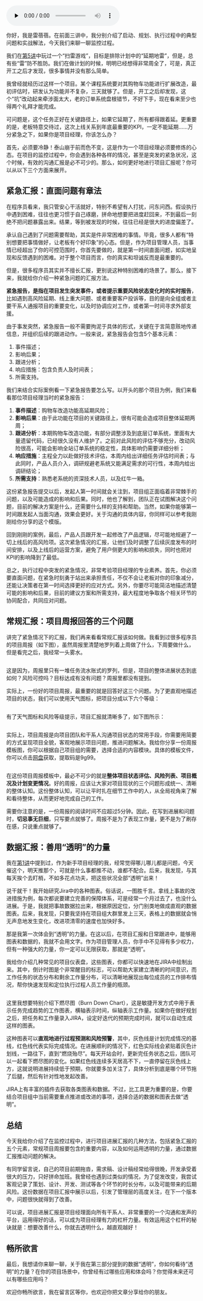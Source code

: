 <audio id="audio" title="07 | 监控：进展“巧”汇报，学会用数据说话" controls="" preload="none"><source id="mp3" src="https://static001.geekbang.org/resource/audio/28/ca/28668774c7955e7f2b41f7149b56a0ca.mp3"></audio>

你好，我是雷蓓蓓。在前面三讲中，我分别介绍了启动、规划、执行过程中的典型问题和实战解法，今天我们来聊一聊监控过程。

我们在[第5讲](https://time.geekbang.org/column/article/162272)中玩过一个“扫雷游戏”，目标是排除计划中的“延期地雷”，但是，总有些“雷”防不胜防。我们在做计划的时候，明明已经想得非常周全了，可是，真正开工之后才发现，很多事情并没有那么简单。

我曾经就经历过这样一个项目。某个课程系统要对其购物车功能进行扩展改造，最初评估时，研发认为功能并不复杂，三天就够了。但是，开工之后却发现，这个“坑”改动起来牵涉面太大，老的订单系统盘根错节，不好下手，现在看来至少也得两个礼拜才能完成。

可问题是，这个任务正好在关键路径上，如果它延期了，所有都得跟着延。更重要的是，老板特意交待过，这次上线关系到年底最重要的KPI，一定不能延期……万分紧急之下，如果你是项目经理，你该怎么办？

首先，必须要冷静！泰山崩于前而色不变，这是作为一个项目经理必须要修炼的心态。在项目的监控过程中，你会遇到各种各样的情况，甚至是突发的紧急状况，这个时候，有效的沟通汇报是必不可少的。那么，如何更好地进行项目汇报呢？你可以从以下三个方面来展开。

## 紧急汇报：直面问题有章法

在程序员看来，我只管安心干活就好，特别不希望有人打扰，问东问西。假设执行中遇到困难，往往也更习惯于自己琢磨，拼命地想要把进度赶回来，不到最后一刻绝不把问题暴露出来。结果，等到被发现的时候，往往已经是很大的进度偏差了。

承认自己遇到了问题需要帮助，其实是件非常困难的事情。毕竟，很多人都有“特别想要把事情做好，让老板有个好印象”的心态。但是，作为项目管理人员，当事情已经超出了你的可控范围时，你首先要做的，就是第一时间直面问题，如实地呈现和反馈遇到的困难。对于整个项目而言，你的真实和坦诚反而是最重要的。

但是，很多程序员其实并不擅长汇报，更别说这种特别困难的场景了。那么，接下来，我就给你介绍一种紧急问题的汇报方法。

**紧急报告，是指在项目发生突发事件，或者提示重要风险状态变化时的实时报告**，比如遇到高风险延期、线上重大问题、或者重要客户投诉等，目的是向全组或者主要干系人通报项目的重要变化，以及时协调应对工作，或者第一时间寻求外部支援。

由于事发突然，紧急报告一般不需要拘泥于具体的形式，关键在于言简意赅地传递信息，并组织后续的跟进动作。一般来说，紧急报告会包含5个基本元素：

1. 事件描述；
1. 影响后果；
1. 跟进分析；
1. 响应措施：包含负责人及时间表；
1. 所需支持。

我们来结合实际案例看一下紧急报告要怎么写。以开头的那个项目为例，我们来看看那位项目经理当时的紧急报告：

1. **事件描述**：购物车改造功能高延期风险；
1. **影响后果**：由于此功能在项目的关键路径上，很有可能会造成项目整体延期两周；
1. **跟进分析**：本期购物车改造功能，有部分调整涉及到底层订单系统，里面有大量遗留代码，已经很久没有人维护了。之前对此风险的评估不够充分，改动风险很高，可能会影响全站订单系统的稳定性，具体影响仍需要详细分析；
1. **响应措施**：主程全力以赴做好技术评估，本周内给出详细任务评估时间表；与此同时，产品人员介入，调研规避老系统又能满足需求的可行性，本周内给出调研结论；
1. **所需支持**：熟悉老系统的资深技术人员，以及红牛一箱。

这份紧急报告提交以后，发起人第一时间就会关注到，项目组正面临着非常棘手的问题，以及可能造成的影响和后果。同时，他也了解到，团队正在试图解决这个问题，目前的解决方案是什么，还需要什么样的支持和帮助。当然，如果你能够第一时间跟发起人当面沟通，效果会更好。关于沟通的具体内容，你同样可以参考我刚刚给你分享的这个模版。

回到刚刚的案例，最后，产品人员跟开发一起修改了产品逻辑，尽可能地规避了一切上线后的高风险项。这次紧急情况的汇报，让他们及时调整了后续灰度发布的时间安排，以及上线后的运营方案，避免了用户侧更大的影响和损失，同时也把对KPI的影响降到了最低。

总之，执行过程中突发的紧急情况，非常考验项目经理的专业素养。首先，你必须要直面问题，在紧急时刻勇于站出来承担责任，不仅不会让老板对你的印象减分，还能让决策者在第一时间选择更好的应对方式。另外，你要尽可能简洁地描述清楚可能的影响和后果，目前的建议方案和所需支持，最大程度地争取各个相关环节的协同配合，共同应对问题。

## 常规汇报：项目周报回答的三个问题

讲完了紧急情况下的汇报，我们再来看看常规汇报该如何做。我看到过很多程序员的项目周报（如下图），虽然周报里清楚地罗列着上周做了什么，下周要做什么，但是看完之后，我经常一头雾水。

<img src="https://static001.geekbang.org/resource/image/34/25/3425cbeb115af894f304407fd6875725.jpg" alt="">

这是因为，周报里只有一堆任务流水账式的罗列，但是，项目的整体进展状态到底如何？风险可控吗？目标达成有没有问题？周报里都没有提到。

实际上，一份好的项目周报，最重要的就是回答好这三个问题。为了更直观地描述项目的状态，我们可以使用天气图标，把项目分成以下六个等级：

<img src="https://static001.geekbang.org/resource/image/80/b2/80faf251e2f15402ae07ee6fbc7441b2.jpg" alt="">

有了天气图标和风险等级提示，项目汇报就清晰多了，如下图所示：

<img src="https://static001.geekbang.org/resource/image/51/98/5187a948817865fc2eba4bab1f4f2698.png" alt="">

实际上，项目周报是向项目团队和干系人沟通项目状态的常用手段，你需要用简要的方式呈现项目全貌，客观地展示项目问题，推进问题解决。我给你分享一份周报模板图，你可以根据自己项目组的需要，选择合适的内容模块。具体的模板文件，你可以点击[网盘](https://pan.baidu.com/s/16BJ3qcx_gTMLo7cUSE28tA)获取，提取码是9g99。

<img src="https://static001.geekbang.org/resource/image/1c/ee/1cf7a1592dfe56d4160494201d71efee.jpg" alt="">

在这份项目周报模板中，最必不可少的就是**整体项目状态评估、风险列表、项目概况及计划变更情况**。好的周报，应该让大家对项目现状的三个问题形成统一、清晰的整体认知。这份整体认知，可以让平时扎在细节工作中的人，从全局视角来了解和看待整体，从而更好地完成自己的工作。

需要你注意的是，一份周报的阅读时间不应超过5分钟。因此，在写到进展和问题时，**切忌事无巨细**，只写要点就够了。周报不是为了表现工作量，更不是为了刷存在感，只说重点就够了。

## 数据汇报：善用“透明”的力量

我在[第1讲](https://time.geekbang.org/column/article/156858)中提到过，作为新手项目经理的我，经常觉得哪儿哪儿都是问题，今天催这个，明天推那个，可就是什么事都推不动，谁都不配合。后来，我发现，与其每天挨个去盯梢，不如多花点功夫，把这些状况全部“透明”出来！

说干就干！我开始研究Jira中的各种图表。俗话说，一图胜千言。拿线上事故的改进措施为例，每次都说要建立完善的保障体系，可是经常一个月过去了，也没什么进展。于是，我就把事故数据拉出来，根据原因定位，分门别类地做成直观的数据图表。后来，我发现，只要我坚持在项目组大群里发上三天，表格上的数据就会悄无声息地发生变化，改进项清零的速度也加快好多。

那是我第一次体会到“透明”的力量。在这以后，在项目汇报和日常跟进中，能够用图表和数据的，我就不会用文字。作为项目管理人员，你手中不见得有多少权力，但有一种强大的力量，你一定可以无限获取，那就是“透明”。

我给你介绍几种常见的项目仪表盘，这些图表，你都可以快速地在JIRA中绘制出来。其中，倒计时图是个非常醒目的标志，可以帮助大家建立清晰的时间意识，而工作任务的状态分布和剩余工作量分布，可以清晰地展现出每位成员的工作排布情况，帮你快速发现和定位执行过程人员工作量的瓶颈。

<img src="https://static001.geekbang.org/resource/image/b8/d5/b847db5182816fb78859dc0555a3c1d5.jpeg" alt=""><br>
<img src="https://static001.geekbang.org/resource/image/01/05/0150ff4b59dd3a87d2dd650e3ad7d305.jpeg" alt="">

这里我想要特别介绍下燃尽图（Burn Down Chart），这是敏捷开发方式中用于表示任务完成趋势的工作图表，横轴表示时间，纵轴表示工作量。如果你在做好规划之后，把任务和工作量录入JIRA，设定好迭代的预期完成时间，就可以自动生成这样的图表。

这种图表可以**直观地进行过程预测和风险预警**，其中，灰色线是计划完成情况的基线，红色线代表实际完成情况。在进展顺利的情况下，红色实际线会紧贴着灰色计划线，一路往下，直到“燃烧殆尽”。每天开站会时，更新完任务状态之后，团队可以一起看下燃尽图的变化。如果红色线连续多天居高不下，一直停留在灰色线上方，这就说明进展持续低于预期，你就要多加关注了，具体分析到底是哪个环节拖了后腿，然后有针对性地发起改善。

JIRA上有丰富的插件去获取各类图表和数据。不过，比工具更为重要的是，你要结合项目组中当前需要重点推进或改进的事项，选择合适的数据和图表去做“透明”。

## 总结

今天我给你介绍了在监控过程中，进行项目进展汇报的几种方法，包括紧急汇报的五个元素，常规项目周报要包含的重要内容，以及如何运用透明的力量，通过数据汇报推动问题的解决。

有同学留言说，自己的项目前期拖沓，需求稿、设计稿经常给得很晚，开发承受着很大的压力，只好拼命加班。我曾经也遇到过类似的情况，为了促发改变，我尝试客观记录了策划、设计、开发、测试等各个环节的时长分布，以及可能带来的后期风险。这份数据在项目汇报中展示以后，引发了管理层的高度关注，在下一个版本中，问题很快就得到了改善。

可以说，项目进展汇报是项目经理面向所有干系人、非常重要的一个沟通和发声的平台，运用得好的话，可以成为项目经理有力的杠杆力量。有效运用这个杠杆的秘诀就是：想要改善什么，你就去透明什么，越直观越好！

## 畅所欲言

最后，我想请你来聊一聊，关于我在第三部分提到的数据“透明”，你如何看待“透明”的力量？在你的项目场景中，你曾经有过哪些应用和体会吗？你觉得未来还可以有哪些应用吗？

欢迎你畅所欲言，我在留言区等你，也欢迎你把文章分享给你的朋友。


